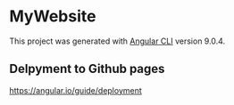 # MyWebsite

This project was generated with [Angular CLI](https://github.com/angular/angular-cli) version 9.0.4.

## Delpyment to Github pages

https://angular.io/guide/deployment